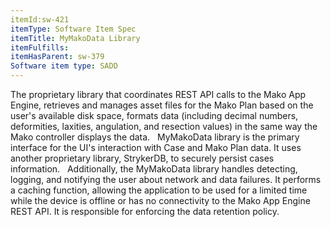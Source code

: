 ```yaml
---
itemId:sw-421
itemType: Software Item Spec
itemTitle: MyMakoData Library
itemFulfills: 
itemHasParent: sw-379
Software item type: SADD
---
```

The proprietary library that coordinates REST API calls to the Mako App Engine, retrieves and manages asset files for the Mako Plan based on the user's available disk space, formats data (including decimal numbers, deformities, laxities, angulation, and resection values) in the same way the Mako controller displays the data.
 
MyMakoData library is the primary interface for the UI's interaction with Case and Mako Plan data. It uses another proprietary library, StrykerDB, to securely persist cases information.
 
Additionally, the MyMakoData library handles detecting, logging, and notifying the user about network and data failures. It performs a caching function, allowing the application to be used for a limited time while the device is offline or has no connectivity to the Mako App Engine REST API. It is responsible for enforcing the data retention policy.